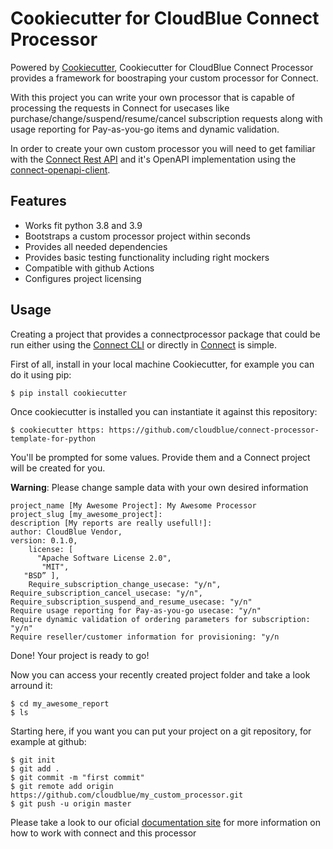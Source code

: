 # Cookiecutter for CloudBlue Connect Processor  
  
Powered by [Cookiecutter](https://github.com/cookiecutter/cookiecutter), Cookiecutter for CloudBlue Connect Processor provides a framework for boostraping your custom processor for Connect.

With this project you can write your own processor that is capable of processing the requests in Connect for usecases like purchase/change/suspend/resume/cancel subscription requests along with usage reporting for Pay-as-you-go items and dynamic validation.

In order to create your own custom processor you will need to get familiar with the [Connect Rest API](https://connect.cloudblue.com/community/api/) and it's OpenAPI implementation using the [connect-openapi-client](https://github.com/cloudblue/connect-python-openapi-client).

## Features

* Works fit python 3.8 and 3.9
* Bootstraps a custom processor project within seconds
* Provides all needed dependencies
* Provides basic testing functionality including right mockers
* Compatible with github Actions
* Configures project licensing

## Usage

Creating a project that provides a connectprocessor package that could be run either using the [Connect CLI](https://github.com/cloudblue/connect-cli) or directly in [Connect](https://connect.cloudblue.com) is simple.

First of all, install in your local machine Cookiecutter, for example you can do it using pip:

	$ pip install cookiecutter

Once cookiecutter is installed you can instantiate it against this repository:

	$ cookiecutter https: https://github.com/cloudblue/connect-processor-template-for-python
 
 You'll be prompted for some values. Provide them and a Connect project will be created for you.

**Warning**: Please change sample data with your own desired information

	project_name [My Awesome Project]: My Awesome Processor
	project_slug [my_awesome_project]:
	description [My reports are really usefull!]:
	author: CloudBlue Vendor,
	version: 0.1.0,
    	license: [
      	  "Apache Software License 2.0",
     	   "MIT",
   	   "BSD” ],
    	Require_subscription_change_usecase: "y/n",
	Require_subscription_cancel_usecase: "y/n",
	Require_subscription_suspend_and_resume_usecase: "y/n"
	Require usage reporting for Pay-as-you-go usecase: "y/n"
	Require dynamic validation of ordering parameters for subscription: "y/n"
	Require reseller/customer information for provisioning: "y/n	
Done! Your project is ready to go!

Now you can access your recently created project folder and take a look arround it:

	$ cd my_awesome_report
	$ ls

Starting here, if you want you can put your project on a git repository, for example at github:

	$ git init
	$ git add .
	$ git commit -m "first commit"
	$ git remote add origin https://github.com/cloudblue/my_custom_processor.git
	$ git push -u origin master

Please take a look to our oficial [documentation site](https://connect.cloudblue.com) for more information on how to work with connect and this processor
